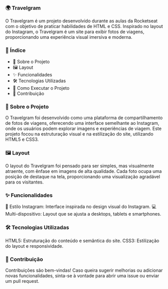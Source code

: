 ### 🌍 Travelgram
O Travelgram é um projeto desenvolvido durante as aulas da Rocketseat com o objetivo de praticar habilidades de HTML e CSS. Inspirado no layout do Instagram, o Travelgram é um site para exibir fotos de viagens, proporcionando uma experiência visual imersiva e moderna.

### 📑 Índice
- 📌 Sobre o Projeto
- 🖼️ Layout
- ✨ Funcionalidades
- 🛠️ Tecnologias Utilizadas
- 🚀 Como Executar o Projeto
- 🤝 Contribuição

### 📌 Sobre o Projeto
O Travelgram foi desenvolvido como uma plataforma de compartilhamento de fotos de viagens, oferecendo uma interface semelhante ao Instagram, onde os usuários podem explorar imagens e experiências de viagem. Este projeto focou na estruturação visual e na estilização do site, utilizando HTML5 e CSS3.

### 🖼️ Layout
O layout do Travelgram foi pensado para ser simples, mas visualmente atraente, com ênfase em imagens de alta qualidade. Cada foto ocupa uma posição de destaque na tela, proporcionando uma visualização agradável para os visitantes.

### ✨ Funcionalidades
🎨 Estilo Instagram: Interface inspirada no design visual do Instagram.
💻 Multi-dispositivo: Layout que se ajusta a desktops, tablets e smartphones.

### 🛠️ Tecnologias Utilizadas
HTML5: Estruturação do conteúdo e semântica do site.
CSS3: Estilização do layout e responsividade.

### 🤝 Contribuição
Contribuições são bem-vindas! Caso queira sugerir melhorias ou adicionar novas funcionalidades, sinta-se à vontade para abrir uma issue ou enviar um pull request.